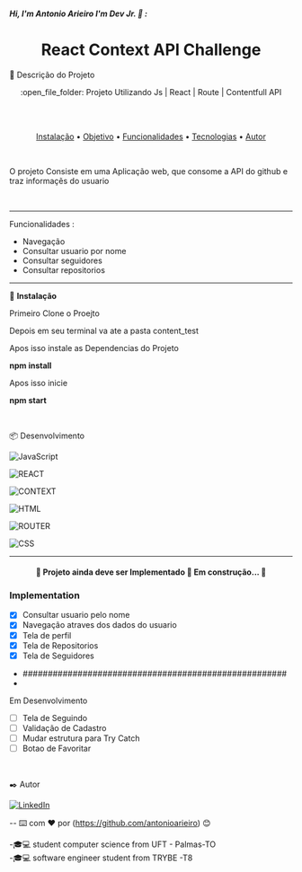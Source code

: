 ##### Hi, I'm Antonio Arieiro I'm Dev Jr. :boy: : 

<h1 align="center">React Context API Challenge</h1>
🚀 Descrição do Projeto
<p align="center">:open_file_folder: Projeto Utilizando Js | React | Route | Contentfull API</p>
  <br>
  <br>
 <p align="center">
 <a href="#instalacao">Instalação</a> • 
 <a href="#objetivo">Objetivo</a> •
 <a href="#funcionalidades">Funcionalidades</a> • 
 <a href="#tecnologias">Tecnologias</a> • 
 <a href="#autor">Autor</a>
</p>
  <br>
  <p id="objetivo"> O projeto Consiste em uma Aplicação web, que consome a API do github e traz informaçẽs do usuario </p>
  <br>
  <hr>
  <p id="func">

<p id="funcionalidades">  Funcionalidades :
	<ul>
		<li> Navegação </li>
		<li> Consultar usuario por nome</li>
		<li> Consultar seguidores  </li>
    <li> Consultar repositorios  </li>
	</ul>
</p>

<hr>
  <p id="instalacao">
	🔧 <b>Instalação</b>
	<p>Primeiro Clone o Proejto </p>
	<p>Depois em seu terminal va ate a pasta content_test </p>
	<p>Apos isso instale as Dependencias do Projeto</p>
	<p><b>npm install</b></p>
	<p>Apos isso inicie </p>
	<p><b>npm start</b></p>
  </p>
  <br>
<p id="tecnologias">  📦 Desenvolvimento </p>

![JavaScript](https://img.shields.io/badge/-JavaScript-000000?style=flat&logo=javascript)

![REACT](http://img.shields.io/badge/REACT-000000?style=flat&logo=react)

![CONTEXT](https://img.shields.io/badge/CONTEXT-000000?style=flat&logo=context)

![HTML](https://img.shields.io/badge/-HTML-000000?style=flat&logo=html5)

![ROUTER](http://img.shields.io/badge/ROUTER-000000?style=flat&logo=router)

![CSS](http://img.shields.io/badge/CSS-000000?style=flat&logo=css3)


---


<h4 align="center"> 
	🚧  Projeto ainda deve ser Implementado  🚀 Em construção...  🚧
</h4>

### Implementation

- [X] Consultar usuario pelo nome
- [X] Navegação atraves dos dados do usuario
- [X] Tela de perfil
- [X] Tela de Repositorios
- [X] Tela de Seguidores
- #####################################################
- 
Em Desenvolvimento
- [ ] Tela de Seguindo
- [ ] Validação de Cadastro
- [ ] Mudar estrutura para Try Catch
- [ ] Botao de Favoritar 

<br>
<p id="autor"></p>
 ✒️ Autor

[![LinkedIn](https://img.shields.io/badge/-LINKEDIN-0077B5?style=for-the-badge&logo=linkedin&logoColor=white)](https://www.linkedin.com/in/antonio-arieiro-50a9301b2/)

--
⌨️ com ❤️ por (https://github.com/antonioarieiro) 😊

-🎓:computer: student computer science from UFT - Palmas-TO
<br>
-🎓:computer: software engineer student from TRYBE -T8
